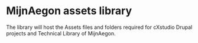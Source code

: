 # MijnAegon assets library

The library will host the Assets files and folders required for cXstudio Drupal projects and Technical Library of MijnAegon.
